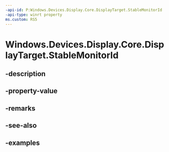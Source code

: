 ```yaml
---
-api-id: P:Windows.Devices.Display.Core.DisplayTarget.StableMonitorId
-api-type: winrt property
ms.custom: RS5
---
```


<!-- Property syntax.
public string StableMonitorId { get; }
-->

# Windows.Devices.Display.Core.DisplayTarget.StableMonitorId

## -description

## -property-value

## -remarks

## -see-also

## -examples
